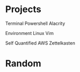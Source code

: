 # Projects

Terminal
    Powershell
    Alacrity

Environment
    Linux
    Vim

Self
    Quantified
    AWS
    Zettelkasten

# Random

